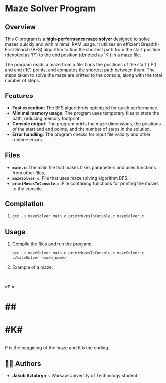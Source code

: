 # Maze Solver Program

## Overview
This C program is a **high-performance maze solver** designed to solve mazes quickly and with minimal RAM usage. It utilizes an efficient Breadth-First Search (BFS) algorithm to find the shortest path from the start position (denoted as 'P') to the end position (denoted as 'K') in a maze file.

The program reads a maze from a file, finds the positions of the start ('P') and end ('K') points, and computes the shortest path between them. The steps taken to solve the maze are printed to the console, along with the total number of steps.

## Features
- **Fast execution**: The BFS algorithm is optimized for quick performance.
- **Minimal memory usage**: The program uses temporary files to store the path, reducing memory footprint.
- **Console output**: The program prints the maze dimensions, the positions of the start and end points, and the number of steps in the solution.
- **Error handling**: The program checks for input file validity and other runtime errors.

## Files
- **`main.c`**: The main file that makes takes parameters and uses functions from other files.
- **`mazeSolver.c`**: File that uses maze solving algorithm BFS.
- **`printMovesToConsole.c`**: File containing functions for printing the moves to the console.

## Compilation
1. 
   ```bash
   gcc -o mazeSolver main.c printMovesToConsole.c mazeSolver.c

## Usage
1. Compile the files and run the program:
   ```bash
   gcc -o mazeSolver main.c printMovesToConsole.c mazeSolver.c
   ./mazeSolver <maze_name>
2. Example of a maze:
   ```bash
  ######
  #P   #
  # ## #
  #  #K#
  ######
   P is the beggining of the maze and K is the ending.    
   

## 🙋‍♂️ Authors
- **Jakub Sztobryn** ~ Warsaw University of Technology student
